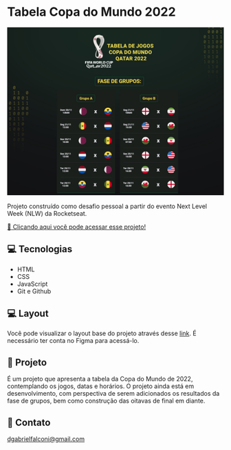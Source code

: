 # Tabela Copa do Mundo 2022

![preview](./assets/image/previewgithub.jpg)

Projeto construído como desafio pessoal a partir do evento Next Level Week (NLW) da Rocketseat.

[📎 Clicando aqui você pode acessar esse projeto!](https://bfalconi.github.io/tabela-copa)

## 💻 Tecnologias

- HTML
- CSS
- JavaScript
- Git e Github

## 💻 Layout

Você pode visualizar o layout base do projeto através desse [link](https://www.figma.com/file/HrIaQbqencptEBH7yqi5ft/Calend%C3%A1rio-de-Jogos-(Community)?node-id=0%3A1). É necessário ter conta no Figma para acessá-lo.

## 📝 Projeto

É um projeto que apresenta a tabela da Copa do Mundo de 2022, contemplando os jogos, datas e horários. O projeto ainda está em desenvolvimento, com perspectiva de serem adicionados os resultados da fase de grupos, bem como construção das oitavas de final em diante.

## 📩 Contato

dgabrielfalconi@gmail.com